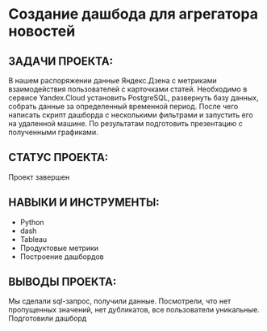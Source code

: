 # Создание дашбода для агрегатора новостей

## ЗАДАЧИ ПРОЕКТА: 
В нашем распоряжении данные Яндекс.Дзена с метриками взаимодействия пользователей с карточками статей. Необходимо в сервисе Yandex.Cloud установить PostgreSQL, 
развернуть базу данных, собрать данные за определенный временной период. После чего написать скрипт дашборда с несколькими фильтрами и запустить его на удаленной машине.
По результатам подготовить презентацию с полученными графиками.

## СТАТУС ПРОЕКТА:
Проект завершен

## НАВЫКИ И ИНСТРУМЕНТЫ:
* Python
* dash
* Tableau
* Продуктовые метрики
* Построение дашбордов

## ВЫВОДЫ ПРОЕКТА:
Мы сделали sql-запрос, получили данные. Посмотрели, что нет пропущенных значений, нет дубликатов, все пользователи уникальные. Подготовили дашборд
